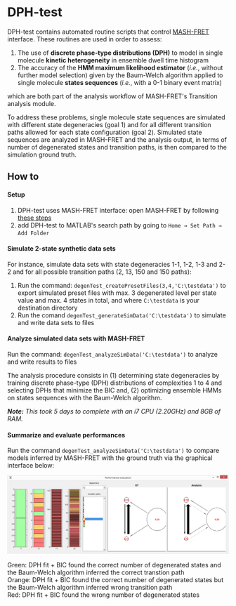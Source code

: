 # DPH-test

DPH-test contains automated routine scripts that control [MASH-FRET](https://github.com/RNA-FRETools/MASH-FRET) interface.
These routines are used in order to assess:
1. The use of **discrete phase-type distributions (DPH)** to model in single molecule **kinetic heterogeneity** in ensemble dwell time histogram
2. The accuracy of the **HMM maximum likelihood estimator** (*i.e.*, without further model selection) given by the Baum-Welch algorithm applied to single molecule **states sequences** (*i.e.*, with a 0-1 binary event matrix)

which are both part of the analysis workflow of MASH-FRET's Transition analysis module.

To address these problems, single molecule state sequences are simulated with different state degeneracies (goal 1) and for all different transition paths allowed for each state configuration (goal 2). 
Simulated state sequences are analyzed in MASH-FRET and the analysis output, in terms of number of degenerated states and transition paths, is then compared to the simulation ground truth.

## How to

#### Setup
1. DPH-test uses MASH-FRET interface: open MASH-FRET by following [these steps](https://rna-fretools.github.io/MASH-FRET/Getting_started.html#installation)
2. add DPH-test to MATLAB's search path by going to `Home → Set Path → Add Folder`

#### Simulate 2-state synthetic data sets
For instance, simulate data sets with state degeneracies 1-1, 1-2, 1-3 and 2-2 and for all possible transition paths (2, 13, 150 and 150 paths):
1. Run the command: `degenTest_createPresetFiles(3,4,'C:\testdata')` to export simulated preset files with max. 3 degenerated level per state value and max. 4 states in total, and where `C:\testdata` is your destination directory
2. Run the comand `degenTest_generateSimData('C:\testdata')` to simulate and write data sets to files

#### Analyze simulated data sets with MASH-FRET
Run the command: `degenTest_analyzeSimData('C:\testdata')` to analyze and write results to files

The analysis procedure consists in (1) determining state degeneracies by training discrete phase-type (DPH) distributions of complexities 1 to 4 and selecting DPHs that minimize the BIC and, (2) optimizing ensemble HMMs on states sequences with the Baum-Welch algorithm.

***Note:** This took 5 days to complete with an i7 CPU (2.20GHz) and 8GB of RAM.*   
   
#### Summarize and evaluate performances 
Run the command `degenTest_analyzeSimData('C:\testdata')` to compare models inferred by MASH-FRET with the ground truth via the graphical interface below:

<img src="images/DPH-test_perf-summary.png">

Green: DPH fit + BIC found the correct number of degenerated states and the Baum-Welch algorithm inferred the correct transtion path   
Orange: DPH fit + BIC found the correct number of degenerated states but the Baum-Welch algorithm inferred wrong transition path   
Red: DPH fit + BIC found the wrong number of degenerated states
